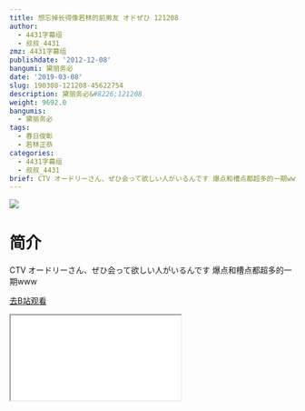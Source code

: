 ```yaml
---
title: 想忘掉长得像若林的前男友 オドぜひ 121208
author:
  - 4431字幕组
  - 叔叔_4431
zmz: 4431字幕组
publishdate: '2012-12-08'
bangumi: 黛丽务必
date: '2019-03-08'
slug: 190308-121208-45622754
description: 黛丽务必&#8226;121208
weight: 9692.0
bangumis:
  - 黛丽务必
tags:
  - 春日俊彰
  - 若林正恭
categories:
  - 4431字幕组
  - 叔叔_4431
brief: CTV オードリーさん、ぜひ会って欲しい人がいるんです 爆点和槽点都超多的一期www
---
```

![](https://i.imgur.com/RZKVTcW.jpg)
# 简介  
CTV オードリーさん、ぜひ会って欲しい人がいるんです
爆点和槽点都超多的一期www  

[去B站观看](https://www.bilibili.com/video/av45622754/)
<div class ="resp-container"><iframe class="testiframe" src="//player.bilibili.com/player.html?aid=45622754"", scrolling="no", allowfullscreen="true" > </iframe></div> 
